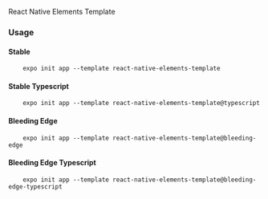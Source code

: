 React Native Elements Template

### Usage

#### Stable

        expo init app --template react-native-elements-template

#### Stable Typescript

        expo init app --template react-native-elements-template@typescript

#### Bleeding Edge

        expo init app --template react-native-elements-template@bleeding-edge

#### Bleeding Edge Typescript

        expo init app --template react-native-elements-template@bleeding-edge-typescript
